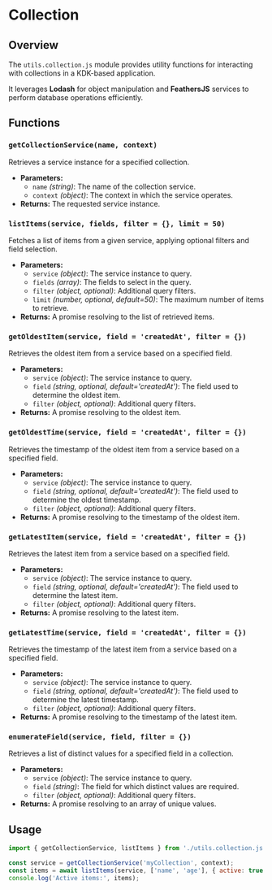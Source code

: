 # Collection

## Overview

The `utils.collection.js` module provides utility functions for interacting with collections in a KDK-based application. 

It leverages **Lodash** for object manipulation and **FeathersJS** services to perform database operations efficiently.

## Functions

### `getCollectionService(name, context)`

Retrieves a service instance for a specified collection.

- **Parameters:**
  - `name` *(string)*: The name of the collection service.
  - `context` *(object)*: The context in which the service operates.
- **Returns:** The requested service instance.

### `listItems(service, fields, filter = {}, limit = 50)`

Fetches a list of items from a given service, applying optional filters and field selection.

- **Parameters:**
  - `service` *(object)*: The service instance to query.
  - `fields` *(array)*: The fields to select in the query.
  - `filter` *(object, optional)*: Additional query filters.
  - `limit` *(number, optional, default=50)*: The maximum number of items to retrieve.
- **Returns:** A promise resolving to the list of retrieved items.

### `getOldestItem(service, field = 'createdAt', filter = {})`

Retrieves the oldest item from a service based on a specified field.

- **Parameters:**
  - `service` *(object)*: The service instance to query.
  - `field` *(string, optional, default='createdAt')*: The field used to determine the oldest item.
  - `filter` *(object, optional)*: Additional query filters.
- **Returns:** A promise resolving to the oldest item.

### `getOldestTime(service, field = 'createdAt', filter = {})`

Retrieves the timestamp of the oldest item from a service based on a specified field.

- **Parameters:**
  - `service` *(object)*: The service instance to query.
  - `field` *(string, optional, default='createdAt')*: The field used to determine the oldest timestamp.
  - `filter` *(object, optional)*: Additional query filters.
- **Returns:** A promise resolving to the timestamp of the oldest item.

### `getLatestItem(service, field = 'createdAt', filter = {})`

Retrieves the latest item from a service based on a specified field.

- **Parameters:**
  - `service` *(object)*: The service instance to query.
  - `field` *(string, optional, default='createdAt')*: The field used to determine the latest item.
  - `filter` *(object, optional)*: Additional query filters.
- **Returns:** A promise resolving to the latest item.

### `getLatestTime(service, field = 'createdAt', filter = {})`

Retrieves the timestamp of the latest item from a service based on a specified field.

- **Parameters:**
  - `service` *(object)*: The service instance to query.
  - `field` *(string, optional, default='createdAt')*: The field used to determine the latest timestamp.
  - `filter` *(object, optional)*: Additional query filters.
- **Returns:** A promise resolving to the timestamp of the latest item.

### `enumerateField(service, field, filter = {})`

Retrieves a list of distinct values for a specified field in a collection.

- **Parameters:**
  - `service` *(object)*: The service instance to query.
  - `field` *(string)*: The field for which distinct values are required.
  - `filter` *(object, optional)*: Additional query filters.
- **Returns:** A promise resolving to an array of unique values.

## Usage

```javascript
import { getCollectionService, listItems } from './utils.collection.js';

const service = getCollectionService('myCollection', context);
const items = await listItems(service, ['name', 'age'], { active: true }, 100)
console.log('Active items:', items);
```

